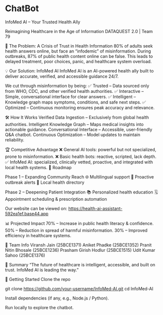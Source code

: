 # ChatBot
InfoMed AI – Your Trusted Health Ally

Reimagining Healthcare in the Age of Information
DATAQUEST 2.0 | Team 79

🚨 The Problem: A Crisis of Trust in Health Information
80% of adults seek health answers online, but face an “infodemic” of misinformation.
During outbreaks, 87% of public health content online can be false.
This leads to delayed treatment, poor choices, panic, and healthcare system overload.

💡 Our Solution: InfoMed AI
InfoMed AI is an AI-powered health ally built to deliver accurate, verified, and accessible guidance 24/7.

We cut through misinformation by being:
✅ Trusted – Data sourced only from WHO, CDC, and other verified health authorities.
✅ Interactive – Simple, conversational interface for clear answers.
✅ Intelligent – Knowledge graph maps symptoms, conditions, and safe next steps.
✅ Optimized – Continuous monitoring ensures peak accuracy and relevance.

🛠️ How It Works
Verified Data Ingestion – Exclusively from global health authorities.
Intelligent Knowledge Graph – Maps medical insights into actionable guidance.
Conversational Interface – Accessible, user-friendly Q&A chatbot.
Continuous Optimization – Model updates to maintain reliability.

🏆 Competitive Advantage
❌ General AI tools: powerful but not specialized, prone to misinformation.
❌ Basic health bots: reactive, scripted, lack depth.
✅ InfoMed AI: specialized, clinically vetted, proactive, and integrated with local health systems.
📍 Roadmap

Phase 1 – Expanding Community Reach
🌐 Multilingual support
📢 Proactive outbreak alerts
🏥 Local health directory

Phase 2 – Deepening Patient Integration
📚 Personalized health education
🗓️ Appointment scheduling & prescription automation

Our website can be viewed on: https://health-ai-assistant-592ea1ef.base44.app

📊 Projected Impact
70% – Increase in public health literacy & confidence.
50% – Reduction in spread of harmful misinformation.
30% – Improved efficiency in healthcare systems.

👥 Team Info
Viransh Jain (25BCE1371)
Aniket Phadke (25BCE1352)
Pranit Nitin Bhosale (25BCE1236)
Prasham Girish Hodlur (25BCE1515)
Udit Kumar Sahoo (25BCE1376)

🚀 Summary
“The future of healthcare is intelligent, accessible, and built on trust.
InfoMed AI is leading the way.”

📌 Getting Started
Clone the repo

git clone https://github.com/your-username/InfoMed-AI.git
cd InfoMed-AI


Install dependencies (if any, e.g., Node.js / Python).

Run locally to explore the chatbot.
